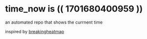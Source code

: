 # time_now is (( 1701680400959 ))

an automated repo that shows the currnent time

inspired by [breakingheatmap](https://github.com/breakingheatmap/breakingheatmap)